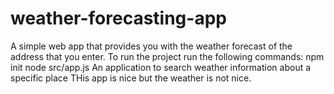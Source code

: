# weather-forecasting-app
A simple web app that provides you with the weather forecast of the address that you enter.
To run the project run the following commands:
npm init
node src/app.js
An application to search weather information about a specific place
THis app is nice but the weather is not nice.

